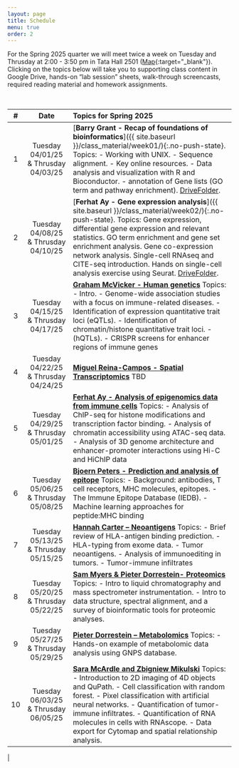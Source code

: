 ```yaml
---
layout: page
title: Schedule
menu: true
order: 2
---
```



For the Spring 2025 quarter we will meet twice a week on Tuesday and Thrusday at 2:00 - 3:50 pm in Tata Hall 2501 ([Map](https://goo.gl/maps/Cd8z9Zexx6q){:target="_blank"}). Clicking on the topics below will take you to supporting class content in Google Drive, hands-on “lab session” sheets, walk-through screencasts, required reading material and homework assignments.


<br>

| \# | Date         | Topics for Spring 2025                                                                                                                                                                                                                                                                                                                                                                                                                                                    |
| :-: | :-----------: | :------------------------------------------------------------------------------------------------------------------------------------------------------------------------------------------------------------------------------------------------------------------------------------------------------------------------------------------------------------------------------------------------------------------------------------------------------------------------ |
| 1  | Tuesday 04/01/25 & Thrusday 04/03/25 | [**Barry Grant - Recap of foundations of bioinformatics**]({{ site.baseurl }}/class_material/week01/){:.no-push-state}. Topics: - Working with UNIX. - Sequence alignment. - Key online resources. - Data analysis and visualization with R and Bioconductor. - annotation of Gene lists (GO term and pathway enrichment). [DriveFolder](https://drive.google.com/drive/folders/1p43J8N9MEJ-VpOurQYehkVh-ezT8RdEf).                                                                                                                                               |
| 2  | Tuesday 04/08/25 & Thrusday 04/10/25 | [**Ferhat Ay - Gene expression analysis**]({{ site.baseurl }}/class_material/week02/){:.no-push-state}. Topics: Gene expression, differential gene expression and relevant statistics. GO term enrichment and gene set enrichment analysis. Gene co-expression network analysis. Single-cell RNAseq and CITE-seq introduction. Hands on single-cell analysis exercise using Seurat. [DriveFolder](https://drive.google.com/drive/folders/1CLCchddLnQK2ZnhNp2tWx7bbjwsdJe-m).                                                                                                                                            |
| 3  | Tuesday 04/15/25 & Thrusday 04/17/25 | [**Graham McVicker - Human genetics**](https://drive.google.com/drive/folders/1FIJCc_fmrYKIrpX_pFyGE-0XOXwSsSaB) Topics: - Intro. - Genome-wide association studies with a focus on immune-related diseases. - Identification of expression quantitative trait loci (eQTLs). - Identification of chromatin/histone quantitative trait loci. - (hQTLs). - CRISPR screens for enhancer regions of immune genes                                                                                                                                                                                                                        |
| 4  | Tuesday 04/22/25 & Thrusday 04/24/25 | [**Miguel Reina-Campos - Spatial Transcriptomics**]() TBD                                                                                                      |
| 5  | Tuesday 04/29/25 & Thrusday 05/01/25 | [**Ferhat Ay - Analysis of epigenomics data from immune cells**](https://drive.google.com/drive/folders/1f3dSdHD_1KsHUAMgq50HixxV7li1Pvka) Topics: - Analysis of ChIP-seq for histone modifications and transcription factor binding. - Analysis of chromatin accessibility using ATAC-seq data. - Analysis of 3D genome architecture and enhancer-promoter interactions using Hi-C and HiChIP data                                                                                                                                                                                                                                                        |
| 6  | Tuesday 05/06/25 & Thrusday 05/08/25 | [**Bjoern Peters - Prediction and analysis of epitope**](https://drive.google.com/drive/folders/1ZeW7sU088F_ToMKSgtUApRspYH1Y20am) Topics: - Background: antibodies, T cell receptors, MHC molecules, epitopes. - The Immune Epitope Database (IEDB). - Machine learning approaches for peptide:MHC binding                                                                                                                                                                                                                                                                                       |
| 7  | Tuesday 05/13/25 & Thrusday 05/15/25 | [**Hannah Carter – Neoantigens**](https://drive.google.com/drive/folders/1cOVIMH93SDLfwqgyPGz8sdDs4xwwel9a) Topics: - Brief review of HLA-antigen binding prediction. - HLA-typing from exome data. - Tumor neoantigens. - Analysis of immunoediting in tumors. - Tumor-immune infiltrates                                                                                                                                                                                                                                            |
| 8  | Tuesday 05/20/25 & Thrusday 05/22/25 | [**Sam Myers & Pieter Dorrestein- Proteomics**](https://drive.google.com/drive/folders/1-lRsOoxWslqso1ce3Zt9cL2k7Fy2rFEA) Topics: - Intro to liquid chromatography and mass spectrometer instrumentation. - Intro to data structure, spectral alignment, and a survey of bioinformatic tools for proteomic analyses.                                                                                                                                                                                                          |
| 9 | Tuesday 05/27/25 & Thrusday 05/29/25 | [**Pieter Dorrestein – Metabolomics**](https://drive.google.com/drive/folders/1cQ4VLc64HSQEb-xfWx9DgDafB2hsnpLu) Topics: - Hands-on example of metabolomic data analysis using GNPS database.                                                                                                                                                                               |
| 10 | Tuesday 06/03/25 & Thrusday 06/05/25 | [**Sara McArdle and Zbigniew Mikulski**](https://drive.google.com/drive/folders/1tP3-V7KNqguP6Z2dDOWAbzjCpyTFRL0V) Topics: - Introduction to 2D imaging of 4D objects and QuPath. - Cell classification with random forest. - Pixel classification with artificial neural networks. - Quantification of tumor-immune infiltrates. - Quantification of RNA molecules in cells with RNAscope. - Data export for Cytomap and spatial relationship analysis.   
|                                                                                                                                                                                                                                                                                                                                                                                     
